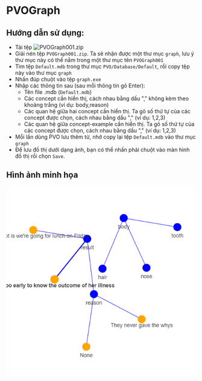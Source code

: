# PVOGraph

## Hướng dẫn sử dụng:
- Tải tệp ![PVOGraph001.zip](https://drive.google.com/file/d/1i-EujvvoK6XIwRPtlhxsbw9PjcnBMtoo/view?usp=sharing)
- Giải nén tệp `PVOGraph001.zip`. Ta sẽ nhận được một thư mục `graph`, lưu ý thư mục này có thể nằm trong một thư mục tên `PVOGraph001`
- Tìm tệp `Default.mdb` trong thư mục `PVO/Database/Default`, rồi copy tệp này vào thư mục `graph`
- Nhấn đúp chuột vào tệp `graph.exe`
- Nhập các thông tin sau (sau mỗi thông tin gõ Enter):
  - Tên file .mdb (`Default.mdb`)
  - Các concept cần hiển thị, cách nhau bằng dấu "," không kèm theo khoảng trắng (ví dụ: body,reason)
  - Các quan hệ giữa hai concept cần hiển thị. Ta gõ số thứ tự của các concept được chọn, cách nhau bằng dấu "," (ví dụ: 1,2,3)
  - Các quan hệ giữa concept-example cần hiển thị. Ta gõ số thứ tự của các concept được chọn, cách nhau bằng dấu "," (ví dụ: 1,2,3)
- Mỗi lần dùng PVO lưu thêm từ, nhớ copy lại tệp `Default.mdb` vào thư mục `graph`
- Để lưu đồ thị dưới dạng ảnh, bạn có thể nhấn phải chuột vào màn hình đồ thị rồi chọn `Save`.

## Hình ảnh minh họa
![](sample.png)
